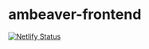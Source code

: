 # ambeaver-frontend
[![Netlify Status](https://api.netlify.com/api/v1/badges/fe9e3b85-9b65-4f11-ab08-f4c6a0e96339/deploy-status)](https://app.netlify.com/sites/ambeaver/deploys)
